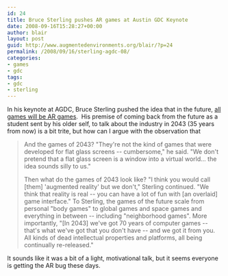 ```yaml
---
id: 24
title: Bruce Sterling pushes AR games at Austin GDC Keynote
date: 2008-09-16T15:28:27+00:00
author: blair
layout: post
guid: http://www.augmentedenvironments.org/blair/?p=24
permalink: /2008/09/16/sterling-agdc-08/
categories:
- games
- gdc
tags:
- gdc
- sterling
---
```


In his keynote at AGDC, Bruce Sterling pushed the idea that in the future, [all games will be AR games](http://www.gamasutra.com/php-bin/news_index.php?story=20267).  His premise of coming back from the future as a student sent by his older self, to talk about the industry in 2043 (35 years from now) is a bit trite, but how can I argue with the observation that


<blockquote>And the games of 2043? "They're not the kind of games that were developed for flat glass screens -- cumbersome," he said. "We don't pretend that a flat glass screen is a window into a virtual world... the idea sounds silly to us."

Then what do the games of 2043 look like? "I think you would call [them] 'augmented reality' but we don't," Sterling continued. "We think that reality is real -- you can have a lot of fun with [an overlaid] game interface." To Sterling, the games of the future scale from personal "body games" to global games and space games and everything in between -- including "neighborhood games". More importantly, "[In 2043] we've got 70 years of computer games -- that's what we've got that you don't have -- and we got it from you. All kinds of dead intellectual properties and platforms, all being continually re-released." </blockquote>


It sounds like it was a bit of a light, motivational talk, but it seems everyone is getting the AR bug these days.
